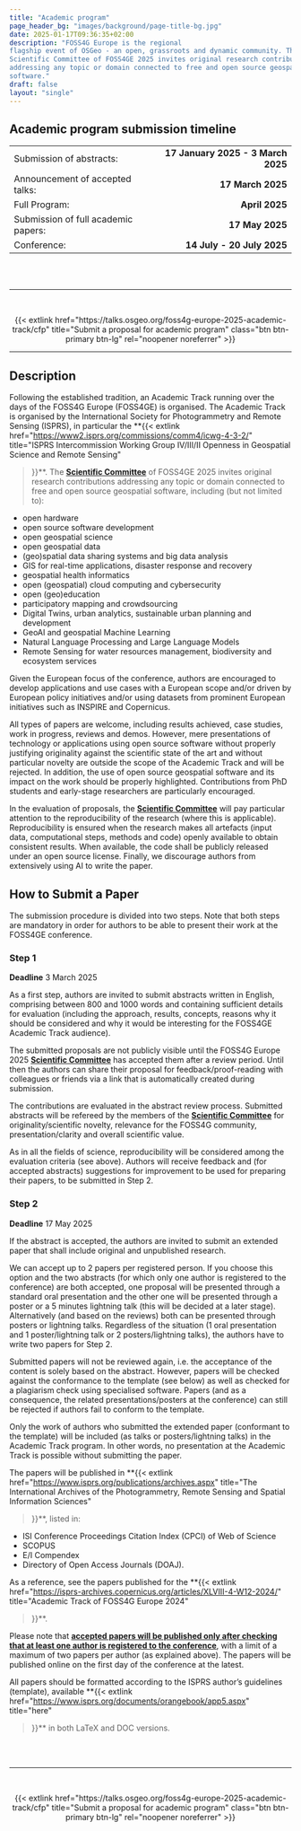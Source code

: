 ```yaml
---
title: "Academic program"
page_header_bg: "images/background/page-title-bg.jpg"
date: 2025-01-17T09:36:35+02:00
description: "FOSS4G Europe is the regional
flagship event of OSGeo - an open, grassroots and dynamic community. The
Scientific Committee of FOSS4GE 2025 invites original research contributions
addressing any topic or domain connected to free and open source geospatial
software."
draft: false
layout: "single"
---
```


## Academic program submission timeline

|   |   |
|:--|-------:|
| Submission of abstracts: | **17 January 2025 - 3 March 2025** |
| Announcement of accepted talks: | **17 March 2025** |
| Full Program: | **April 2025** |
| Submission of full academic papers: | **17 May 2025** |
| Conference: | **14 July - 20 July 2025** |

<br>
<br>

<hr>
<br>
<div>
<center>
<p>
{{<
    extlink
    href="https://talks.osgeo.org/foss4g-europe-2025-academic-track/cfp"
    title="Submit a proposal for academic program"       
    class="btn btn-primary btn-lg"
    rel="noopener noreferrer"
>}}
</p>
</center>
</div>
<hr>

## Description
Following the established tradition, an Academic Track running over the days of
the FOSS4G Europe (FOSS4GE) is organised. The Academic Track is organised by the
International Society for Photogrammetry and Remote Sensing (ISPRS), in particular the
**{{<
  extlink
  href="https://www2.isprs.org/commissions/comm4/icwg-4-3-2/"
  title="ISPRS Intercommission Working Group IV/III/II Openness in Geospatial Science and Remote Sensing"
>}}**. The [**Scientific Committee**](/scientific-committee/) of FOSS4GE 2025
invites original research contributions addressing any topic or domain
connected to free and open source geospatial software, including (but not limited to):
- open hardware
- open source software development
- open geospatial science
- open geospatial data
- (geo)spatial data sharing systems and big data analysis
- GIS for real-time applications, disaster response and recovery
- geospatial health informatics
- open (geospatial) cloud computing and cybersecurity
- open (geo)education
- participatory mapping and crowdsourcing
- Digital Twins, urban analytics, sustainable urban planning and development
- GeoAI and geospatial Machine Learning
- Natural Language Processing and Large Language Models
- Remote Sensing for water resources management, biodiversity and ecosystem services

Given the European focus of the conference, authors are encouraged to develop
applications and use cases with a European scope and/or driven by European
policy initiatives and/or using datasets from prominent European initiatives
such as INSPIRE and Copernicus.

All types of papers are welcome, including results achieved, case studies,
work in progress, reviews and demos. However, mere presentations of technology
or applications using open source software without properly justifying
originality against the scientific state of the art and without particular
novelty are outside the scope of the Academic Track and will be rejected.
In addition, the use of open source geospatial software and its impact on the
work should be properly highlighted. Contributions from PhD students and
early-stage researchers are particularly encouraged.

In the evaluation of proposals, the [**Scientific Committee**](/scientific-committee/)
will pay particular attention to the reproducibility of the research (where
this is applicable). Reproducibility is ensured when the research makes all
artefacts (input data, computational steps, methods and code) openly available
to obtain consistent results. When available, the code shall be publicly
released under an open source license. Finally, we discourage authors from
extensively using AI to write the paper.

## How to Submit a Paper
The submission procedure is divided into two steps. Note that both steps are
mandatory in order for authors to be able to present their work at the FOSS4GE
conference.

### Step 1
**Deadline** 3 March 2025

As a first step, authors are invited to submit abstracts written in English,
comprising between 800 and 1000 words and containing sufficient details for
evaluation (including the approach, results, concepts, reasons why it should be
considered and why it would be interesting for the FOSS4GE Academic Track
audience).

The submitted proposals are not publicly visible until the FOSS4G Europe 2025
[**Scientific Committee**](/scientific-committee/) has accepted them after a review
period. Until then the authors can share their proposal for
feedback/proof-reading with colleagues or friends via a link that is
automatically created during submission.

The contributions are evaluated in the abstract review process. Submitted
abstracts will be refereed by the members of the
[**Scientific Committee**](/scientific-committee/) for originality/scientific
novelty, relevance for the FOSS4G community, presentation/clarity and overall
scientific value.

As in all the fields of science, reproducibility will be considered among the
evaluation criteria (see above). Authors will receive feedback and (for
accepted abstracts) suggestions for improvement to be used for preparing their
papers, to be submitted in Step 2.

### Step 2
**Deadline** 17 May 2025

If the abstract is accepted, the authors are invited to submit an extended
paper that shall include original and unpublished research.

We can accept up to 2 papers per registered person. If you choose this option
and the two abstracts (for which only one author is registered to the
conference) are both accepted, one proposal will be presented through a
standard oral presentation and the other one will be presented through a poster
or a 5 minutes lightning talk (this will be decided at a later stage).
Alternatively (and based on the reviews) both can be presented through posters
or lightning talks. Regardless of the situation (1 oral presentation and 1
poster/lightning talk or 2 posters/lightning talks), the authors have to write
two papers for Step 2.

Submitted papers will not be reviewed again, i.e. the acceptance of the content
is solely based on the abstract. However, papers will be checked against the
conformance to the template (see below) as well as checked for a plagiarism
check using specialised software. Papers (and as a consequence, the related
presentations/posters at the conference) can still be rejected if authors fail
to conform to the template.

Only the work of authors who submitted the extended paper (conformant to the
template) will be included (as talks or posters/lightning talks) in the
Academic Track program. In other words, no presentation at the Academic Track
is possible without submitting the paper.

The papers will be published in
**{{<
  extlink
  href="https://www.isprs.org/publications/archives.aspx"
  title="The International Archives of the Photogrammetry, Remote Sensing and Spatial Information Sciences"
>}}**, listed in:
- ISI Conference Proceedings Citation Index (CPCI) of Web of Science
- SCOPUS
- E/I Compendex
- Directory of Open Access Journals (DOAJ).

As a reference, see the papers published for the
**{{<
  extlink
  href="https://isprs-archives.copernicus.org/articles/XLVIII-4-W12-2024/"
  title="Academic Track of FOSS4G Europe 2024"
>}}**.

Please note that <u>**accepted papers will be published only after checking that at
least one author is registered to the conference**</u>, with a limit of a maximum of
two papers per author (as explained above). The papers will be published online
on the first day of the conference at the latest.

All papers should be formatted according to the ISPRS author’s guidelines
(template), available
**{{<
  extlink
  href="https://www.isprs.org/documents/orangebook/app5.aspx"
  title="here"
>}}** in both LaTeX and DOC versions.

<br>
<br>

<hr>
<br>
<div>
<center>
<p>
{{<
    extlink
    href="https://talks.osgeo.org/foss4g-europe-2025-academic-track/cfp"
    title="Submit a proposal for academic program"       
    class="btn btn-primary btn-lg"
    rel="noopener noreferrer"
>}}
</p>
</center>
</div>
